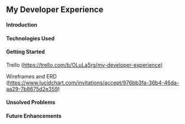 ## My Developer Experience 

#### Introduction


#### Technologies Used


#### Getting Started

Trello (https://trello.com/b/OLuLa5rg/my-developer-experience)

Wireframes and ERD (https://www.lucidchart.com/invitations/accept/976bb3fa-36b4-46da-aa29-7b8675d2e359)

#### Unsolved Problems


#### Future Enhancements